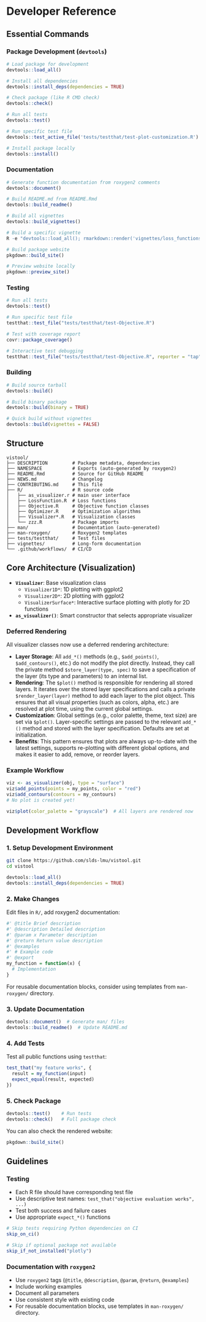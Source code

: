 # Developer Reference

## Essential Commands

### Package Development (`devtools`)

```r
# Load package for development
devtools::load_all()

# Install all dependencies  
devtools::install_deps(dependencies = TRUE)

# Check package (like R CMD check)
devtools::check()

# Run all tests
devtools::test()

# Run specific test file
devtools::test_active_file('tests/testthat/test-plot-customization.R')

# Install package locally
devtools::install()
```

### Documentation

```r
# Generate function documentation from roxygen2 comments
devtools::document()

# Build README.md from README.Rmd
devtools::build_readme()

# Build all vignettes
devtools::build_vignettes()

# Build a specific vignette
R -e "devtools::load_all(); rmarkdown::render('vignettes/loss_functions.Rmd')"

# Build package website
pkgdown::build_site()

# Preview website locally
pkgdown::preview_site()
```

### Testing

```r
# Run all tests
devtools::test()

# Run specific test file
testthat::test_file("tests/testthat/test-Objective.R")

# Test with coverage report
covr::package_coverage()

# Interactive test debugging
testthat::test_file("tests/testthat/test-Objective.R", reporter = "tap")
```

### Building

```r
# Build source tarball
devtools::build()

# Build binary package
devtools::build(binary = TRUE)

# Quick build without vignettes
devtools::build(vignettes = FALSE)
```

## Structure

```
vistool/
├── DESCRIPTION         # Package metadata, dependencies
├── NAMESPACE           # Exports (auto-generated by roxygen2)
├── README.Rmd          # Source for GitHub README
├── NEWS.md             # Changelog
├── CONTRIBUTING.md     # This file
├── R/                  # R source code
│   ├── as_visualizer.r # main user interface
│   ├── LossFunction.R  # Loss functions
│   ├── Objective.R     # Objective function classes  
│   ├── Optimizer.R     # Optimization algorithms
│   ├── Visualizer*.R   # Visualization classes
│   └── zzz.R           # Package imports
├── man/                # Documentation (auto-generated)
├── man-roxygen/        # Roxygen2 templates  
├── tests/testthat/     # Test files
├── vignettes/          # Long-form documentation
└── .github/workflows/  # CI/CD
```

## Core Architecture (Visualization)

- **`Visualizer`**: Base visualization class
  - `Visualizer1D*`: 1D plotting with ggplot2
  - `Visualizer2D*`: 2D plotting with ggplot2  
  - `VisualizerSurface*`: Interactive surface plotting with plotly for 2D functions
- **`as_visualizer()`**: Smart constructor that selects appropriate visualizer

### Deferred Rendering

All visualizer classes now use a deferred rendering architecture:

- **Layer Storage**: All `add_*()` methods (e.g., `$add_points()`, `$add_contours()`, etc.) do not modify the plot directly. Instead, they call the private method `$store_layer(type, spec)` to save a specification of the layer (its type and parameters) to an internal list.
- **Rendering**: The `$plot()` method is responsible for rendering all stored layers. It iterates over the stored layer specifications and calls a private `$render_layer(layer)` method to add each layer to the plot object. This ensures that all visual properties (such as colors, alpha, etc.) are resolved at plot time, using the current global settings.
- **Customization**: Global settings (e.g., color palette, theme, text size) are set via `$plot()`. Layer-specific settings are passed to the relevant `add_*()` method and stored with the layer specification. Defaults are set at initialization.
- **Benefits**: This pattern ensures that plots are always up-to-date with the latest settings, supports re-plotting with different global options, and makes it easier to add, remove, or reorder layers.

### Example Workflow

```r
viz <- as_visualizer(obj, type = "surface")
viz$add_points(points = my_points, color = "red")
viz$add_contours(contours = my_contours)
# No plot is created yet!

viz$plot(color_palette = "grayscale")  # All layers are rendered now
```

## Development Workflow

### 1. Setup Development Environment

```bash
git clone https://github.com/slds-lmu/vistool.git
cd vistool
```

```r
devtools::load_all()
devtools::install_deps(dependencies = TRUE)
```

### 2. Make Changes

Edit files in `R/`, add roxygen2 documentation:

```r
#' @title Brief description
#' @description Detailed description  
#' @param x Parameter description
#' @return Return value description
#' @examples
#' # Example code
#' @export
my_function = function(x) {
  # Implementation
}
```

For reusable documentation blocks, consider using templates from `man-roxygen/` directory.

### 3. Update Documentation

```r
devtools::document()  # Generate man/ files
devtools::build_readme()  # Update README.md
```

### 4. Add Tests

Test all public functions using `testthat`:

```r
test_that("my feature works", {
  result = my_function(input)
  expect_equal(result, expected)
})
```

### 5. Check Package

```r
devtools::test()    # Run tests
devtools::check()   # Full package check
```

You can also check the rendered website:

```r
pkgdown::build_site()
```

## Guidelines

### Testing

- Each R file should have corresponding test file
- Use descriptive test names: `test_that("objective evaluation works", ...)`
- Test both success and failure cases
- Use appropriate `expect_*()` functions

```r
# Skip tests requiring Python dependencies on CI
skip_on_ci()

# Skip if optional package not available  
skip_if_not_installed("plotly")
```

### Documentation with `roxygen2`

- Use `roxygen2` tags (`@title`, `@description`, `@param`, `@return`, `@examples`)
- Include working examples
- Document all parameters
- Use consistent style with existing code
- For reusable documentation blocks, use templates in `man-roxygen/` directory.
